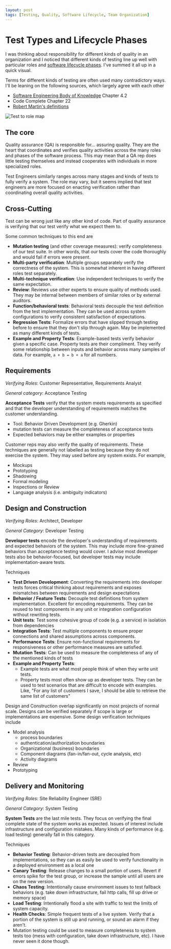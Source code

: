 ```yaml
---
layout: post
tags: [Testing, Quality, Software Lifecycle, Team Organization]
---
```


# Test Types and Lifecycle Phases

I was thinking about responsibility for different kinds of quality in an organization and I noticed that different kinds of testing line up well with particular roles and [software lifecycle phases](TODO). I've summed it all up in a quick visual. 

Terms for different kinds of testing are often used many contradictory ways. I'll be leaning on the following sources, which largely agree with each other
- [Software Engineering Body of Knowledge](https://www.computer.org/education/bodies-of-knowledge/software-engineering/v3) Chapter 4.2
- Code Complete Chapter 22
- [Robert Martin's definitions](https://blog.cleancoder.com/uncle-bob/2017/05/05/TestDefinitions.html)


![Test to role map]()

## The core
Quality assurance (QA) is responsible for... assuring quality. They are the heart that coordinates and verifies quality activities across the many roles and phases of the software process. This may mean that a QA rep does little testing themselves and instead cooperates with individuals in more specialized roles. 

Test Engineers similarly ranges across many stages and kinds of tests to fully verify a system. The role may vary, but it seems implied that test engineers are more focused on enacting verification rather than coordinating overall quality activities.

## Cross-Cutting
Test can be wrong just like any other kind of code. Part of quality assurance is verifying that our test verify what we expect them to.

Some common techniques to this end are
- **Mutation testing** (and other coverage measures): verify completeness of our test suite. In other words, that our tests cover the code thoroughly and would fail if errors were present.
- **Multi-party verification**: Multiple groups separately verify the correctness of the system. This is somewhat inherent in having different roles test separately.
- **Multi-technique verification**: Use independent techniques to verify the same expectation.
- **Review**: Reviews use other experts to ensure quality of methods used. They may be internal between members of similar roles or by external auditors.
- **Function/behavioral tests**: Behavioral tests decouple the test definition from the test implementation. They can be used across system configurations to verify consistent satisfaction of expectations.
- **Regression Tests**: Formalize errors that have slipped through testing before to ensure that they don't slip through again. May be implemented as many different kinds of tests.
- **Example and Property Tests**: Example-based tests verify behavior given a specific case. Property tests are their compliment. They verify some relationship between inputs and behavior across many samples of data. For example, `a + b = b + a` for all numbers.


## Requirements

*Verifying Roles*: Customer Representative, Requirements Analyst

*General category*: Acceptance Testing

**Acceptance Tests** verify that the system meets requirements as specified and that the developer understanding of requirements matches the customer understanding.
  - Tool: Behavior Driven Development (e.g. Gherkin)
  - mutation tests can measure the completeness of acceptance tests
  - Expected behaviors may be either examples or properties

Customer reps may also verify the quality of requirements. These techniques are generally not labelled as testing because they do not exercise the system. They may used before any system exists. For example,
- Mockups
- Prototyping
- Shadowing
- Formal modeling 
- Inspections or Review
- Language analysis (i.e. ambiguity indicators)


## Design and Construction

*Verifying Roles*: Architect, Developer

*General Category*: Developer Testing

**Developer tests** encode the developer's understanding of requirements and expected behaviors of the system. This may include more fine-grained behaviors than acceptance testing would cover. I advise most developer tests also be behavior-focused, but developer tests may include implementation-aware tests. 

Techniques
- **Test Driven Development**: Converting the requirements into developer tests forces critical thinking about requirements and exposes mismatches between requirements and design expectations
- **Behavior / Feature Tests**: Decouple test definitions from system implementation. Excellent for encoding requirements. They can be reused to test components in any unit or integration configuration without rewriting tests.
- **Unit tests**: Test some cohesive group of code (e.g. a service) in isolation from dependencies
- **Integration Tests**: Test multiple components to ensure proper connections and shared assumptions across components.
- **Performance Tests**: Ensure non-functional requirements for responsiveness or other performance measures are satisfied. 
- **Mutation Tests**: Can be used to measure the completeness of any of the mentioned kinds of tests
- **Example and Property Tests**: 
  - Example tests are what most people think of when they write unit tests.
  - Property tests most often show up as developer tests. They can be used to test scenarios that are difficult to encode with examples. Like, "For any list of customers I save, I should be able to retrieve the same list of customers"

Design and Construction overlap significantly on most projects of normal scale. Designs can be verified separately if scope is large or implementations are expensive. Some design verification techniques include
- Model analysis
  - process boundaries
  - authentication/authorization boundaries
  - Organizational (business) boundaries
  - Component diagrams (fan-in/fan-out, cycle analysis, etc)
  - Activity diagrams 
- Review
- Prototyping

## Delivery and Monitoring

*Verifying Roles*: Site Reliability Engineer (SRE)

*General Category*: System Testing

**System Tests** are the last mile tests. They focus on verifying the final complete state of the system works as expected. Issues of interest include infrastructure and configuration mistakes. Many kinds of performance (e.g. load testing) generally fall in this category.

Techniques
- **Behavior Testing**: Behavior-driven tests are decoupled from implementations, so they can as easily be used to verify functionality in a deployed environment as a local one
- **Canary Testing**: Release changes to a small portion of users. Revert if errors spike for the test group, or increase the sample until all users are on the new version.
- **Chaos Testing**: Intentionally cause environment issues to test fallback behaviors (e.g. take down infrastructure, fail http calls, fill up drive or memory space)
- **Load Testing**: Intentionally flood a site with traffic to test the limits of system capacity. 
- **Health Checks**: Simple frequent tests of a live system. Verify that a portion of the system is still up and running, or sound an alarm if they aren't.
- Mutation testing could be used to measure completeness to system tests too (mess with configuration, take down infrastructure, etc). I have never seen it done though.

<!-- [Quantified Communication](../_posts/../_site/2021/03/19/Quantified-Communication-Customer-to-Code/index.html) -->
